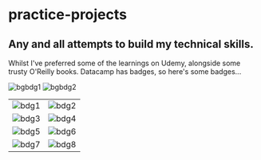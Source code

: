 # practice-projects
Any and all attempts to build my technical skills.
---

Whilst I've preferred some of the learnings on Udemy, alongside some trusty O'Reilly books.
Datacamp has badges, so here's some badges...


![bgbdg1](https://github.com/user-attachments/assets/abef2b64-a6ed-4f92-9a35-27bb926778e1) ![bgbdg2](https://github.com/user-attachments/assets/dd601300-3954-4961-8224-ef954c2d7068)

| | |
|-|-|
|![bdg1](bdg1.png)|![bdg2](bdg2.png)|
|![bdg3](bdg3.png)|![bdg4](bdg4.png)|
|![bdg5](bdg5.png)|![bdg6](bdg6.png)|
|![bdg7](bdg7.png)|![bdg8](bdg8.png)|
